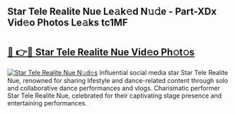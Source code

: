 ## Star Tele Realite Nue Le𝚊k𝚎d N𝚞𝚍e - Part-XDx Vid𝚎o Photos Le𝚊ks tc1MF

# <h2><a href="http://fb1vrp.evod.top/?m=Star+Tele+Realite+Nue">🔗 👉🔴 Star Tele Realite Nue Vid𝚎o Ph𝚘t𝚘s</a></h2>

[![Star Tele Realite Nue N𝚞d𝚎s](https://i.imgur.com/8V9OHl7.gif)](http://fb1vrp.evod.top/?m=Star+Tele+Realite+Nue)
Influential social media star Star Tele Realite Nue, renowned for sharing lifestyle and dance-related content through solo and collaborative dance performances and vlogs. Charismatic performer Star Tele Realite Nue, celebrated for their captivating stage presence and entertaining performances. 

